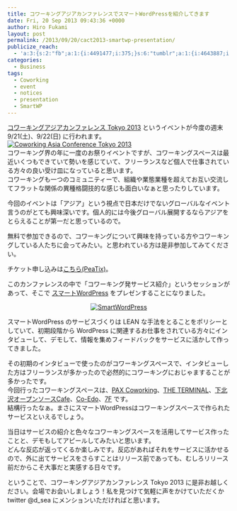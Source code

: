 ```yaml
---
title: コワーキングアジアカンファレンスでスマートWordPressを紹介してきます
date: Fri, 20 Sep 2013 09:43:36 +0000
author: Hiro Fukami
layout: post
permalink: /2013/09/20/cact2013-smartwp-presentation/
publicize_reach:
  - 'a:3:{s:2:"fb";a:1:{i:4491477;i:375;}s:6:"tumblr";a:1:{i:4643887;i:29;}s:2:"wp";a:1:{i:0;i:12;}}'
categories:
  - Business
tags:
  - Coworking
  - event
  - notices
  - presentation
  - SmartWP
---
```

<p style="text-align:left;">
  <a href="http://asia2013.coworking.coop/" target="_blank">コワーキングアジアカンファレンス Tokyo 2013</a> というイベントが今度の週末 9/21(土)、9/22(日) に行われます。<br /> <a href="http://asia2013.coworking.coop/"><img alt="Coworking Asia Conference Tokyo 2013" src="http://c-international.sakura.ne.jp/www/wp-content/uploads/2013/07/slider1.jpg?resize=650%2C360" data-recalc-dims="1" /></a><br /> コワーキング界の年に一度のお祭りイベントですが、コワーキングスペースは最近いくつもできていて勢いを感じていて、フリーランスなど個人で仕事されている方々の良い受け皿になっていると思います。<br /> コワーキングも一つのコミュニティーで、組織や業態業種を超えてお互い交流してフラットな関係の異種格闘技的な感じも面白いなぁと思ったりしています。
</p>

今回のイベントは「アジア」という視点で日本だけでないグローバルなイベント言うのがとても興味深いです。個人的には今後グローバル展開するならアジアをとらえることが第一だと思っているので。

無料で参加できるので、コワーキングについて興味を持っている方やコワーキングしている人たちに会ってみたい。と思われている方は是非参加してみてください。

チケット申し込みは<a href="http://asia2013.peatix.com/" target="_blank">こちら(PeaTix)</a>。

このカンファレンスの中で「コワーキング発サービス紹介」というセッションがあって、そこで <a href="http://www.shakesoul.net/smartwordpress" target="_blank">スマートWordPress</a> をプレゼンすることになりました。

<p style="text-align:center;">
  <a href="http://www.shakesoul.net/smartwordpress"><img class="aligncenter" alt="SmartWordPress" src="http://www.shakesoul.net/wp-content/uploads/2013/05/headerlogo.png?resize=708%2C245" data-recalc-dims="1" /></a>
</p>

スマートWordPress のサービスづくりは LEAN な手法をとることをポリシーとしていて、初期段階から WordPress に関連するお仕事をされている方々にインタビューして、デモして、情報を集めフィードバックをサービスに活かして作ってきました。

その初期のインタビューで使ったのがコワーキングスペースで、インタビューした方はフリーランスが多かったので必然的にコワーキングにおじゃますることが多かったです。  
今回行ったコワーキングスペースは、<a href="http://pax.coworking.jp/" target="_blank">PAX Coworking</a>、<a href="http://theterminal.jp/" target="_blank">THE TERMINAL</a>、<a href="http://www.osscafe.net/ja/" target="_blank">下北沢オープンソースCafe</a>、<a href="http://www.coworking.tokyo.jp/" target="_blank">Co-Edo</a>、<a href="http://office7f.com/" target="_blank">7F</a> です。  
結構行ったなぁ。まさにスマートWordPressはコワーキングスペースで作られたサービスといえるでしょう。

当日はサービスの紹介と色々なコワーキングスペースを活用してサービス作ったことと、デモもしてアピールしてみたいと思います。  
どんな反応が返ってくるか楽しみです。反応があればそれをサービスに活かせるので、外に出てサービスをさらすことはリリース前であっても、むしろリリース前だからこそ大事だと実感する日々です。

ということで、コワーキングアジアカンファレンス Tokyo 2013 に是非お越しください。会場でお会いしましょう！私を見つけて気軽に声をかけていただくか twitter @d_sea にメンションいただければと思います。